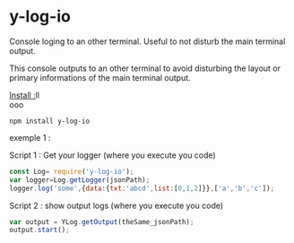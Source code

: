 # y-log-io
Console loging to an other terminal. Useful to not disturb the main terminal output.

This console outputs to an other terminal to avoid disturbing the layout or primary informations of the main terminal output.

<u>Install :</u>ll<br/>ooo

```
npm install y-log-io
```

exemple 1 :


Script 1 : Get your logger (where you execute you code)
```javascript
const Log= require('y-log-io');
var logger=Log.getLogger(jsonPath);
logger.log('some',{data:{txt:'abcd',list:[0,1,2]}},['a','b','c']);
```
Script 2 : show output logs (where you execute you code)
```javascript
var output = YLog.getOutput(theSame_jsonPath);
output.start();
```
<br/>
